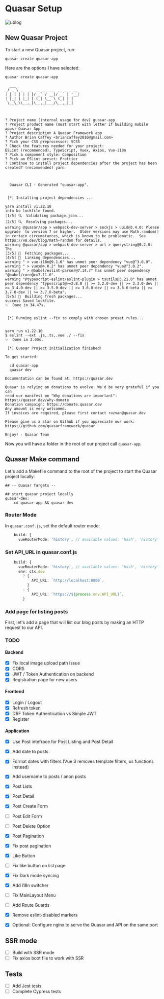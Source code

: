 # Quasar Setup

<img :src="$withBase('/images/screenshots/ublog-screenshot.png')" alt="ublog">

## New Quasar Project

To start a new Quasar project, run:

```
quasar create quasar-app
```

Here are the options I have selected:

```
quasar create quasar-app

  ___
 / _ \ _   _  __ _ ___  __ _ _ __
| | | | | | |/ _` / __|/ _` | '__|
| |_| | |_| | (_| \__ \ (_| | |
 \__\_\\__,_|\__,_|___/\__,_|_|



? Project name (internal usage for dev) quasar-app
? Project product name (must start with letter if building mobile apps) Quasar App
? Project description A Quasar Framework app
? Author Brian Caffey <briancaffey2010@gmail.com>
? Pick your CSS preprocessor: SCSS
? Check the features needed for your project:
ESLint (recommended), TypeScript, Vuex, Axios, Vue-i18n
? Pick a component style: Composition
? Pick an ESLint preset: Prettier
? Continue to install project dependencies after the project has been created? (recommended) yarn



  Quasar CLI · Generated "quasar-app".


 [*] Installing project dependencies ...

yarn install v1.22.10
info No lockfile found.
[1/5] 🔍  Validating package.json...
[2/5] 🔍  Resolving packages...
warning @quasar/app > webpack-dev-server > sockjs > uuid@3.4.0: Please upgrade  to version 7 or higher.  Older versions may use Math.random() in certain circumstances, which is known to be problematic.  See https://v8.dev/blog/math-random for details.
warning @quasar/app > webpack-dev-server > url > querystring@0.2.0: The
[3/5] 🚚  Fetching packages...
[4/5] 🔗  Linking dependencies...
warning " > vue-i18n@9.1.6" has unmet peer dependency "vue@^3.0.0".
warning " > vuex@4.0.2" has unmet peer dependency "vue@^3.0.2".
warning " > @babel/eslint-parser@7.14.7" has unmet peer dependency "@babel/core@>=7.11.0".
warning "@typescript-eslint/eslint-plugin > tsutils@3.21.0" has unmet peer dependency "typescript@>=2.8.0 || >= 3.2.0-dev || >= 3.3.0-dev || >= 3.4.0-dev || >= 3.5.0-dev || >= 3.6.0-dev || >= 3.6.0-beta || >= 3.7.0-dev || >= 3.7.0-beta".
[5/5] 🔨  Building fresh packages...
success Saved lockfile.
✨  Done in 34.47s.


 [*] Running eslint --fix to comply with chosen preset rules...


yarn run v1.22.10
$ eslint --ext .js,.ts,.vue ./ --fix
✨  Done in 3.00s.

 [*] Quasar Project initialization finished!

To get started:

  cd quasar-app
  quasar dev

Documentation can be found at: https://quasar.dev

Quasar is relying on donations to evolve. We'd be very grateful if you can
read our manifest on "Why donations are important": https://quasar.dev/why-donate
Donation campaign: https://donate.quasar.dev
Any amount is very welcomed.
If invoices are required, please first contact razvan@quasar.dev

Please give us a star on Github if you appreciate our work:
https://github.com/quasarframework/quasar

Enjoy! - Quasar Team
```

Now you will have a folder in the root of our project call `quasar-app`.

## Quasar Make command

Let's add a Makefile command to the root of the project to start the Quasar project locally:

```
## -- Quasar Targets --

## start quasar project locally
quasar-dev:
    cd quasar-app && quasar dev
```

### Router Mode

In `quasar.conf.js`, set the default router mode:

```ts
    build: {
      vueRouterMode: 'history', // available values: 'hash', 'history'
```

### Set API_URL in quasar.conf.js

```ts
    build: {
      vueRouterMode: 'history', // available values: 'hash', 'history'
      env: ctx.dev
        ? {
            API_URL: `http://localhost:8000`,
          }
        : {
            API_URL: `https://${process.env.API_URL}`,
        }
```

### Add page for listing posts

First, let's add a page that will list our blog posts by making an HTTP request to our API.

### TODO

#### Backend

- [x] Fix local image upload path issue
- [x] CORS
- [x] JWT / Token Authentication on backend
- [x] Registration page for new users

#### Frontend

- [x] Login / Logout
- [x] Refresh token
- [x] DRF Token Authentication vs Simple JWT
- [x] Register

#### Application

- [x] Use Post intefrace for Post Listing and Post Detail
- [x] Add date to posts
- [x] Format dates with filters (Vue 3 removes template filters, us functions instead)
- [x] Add username to posts / anon posts
- [x] Post Lists
- [x] Post Detail
- [x] Post Create Form
- [ ] Post Edit Form
- [ ] Post Delete Option

- [x] Post Pagination
- [x] Fix post pagination

- [x] Like Button
- [ ] Fix like button on list page
- [x] Fix Dark mode syncing
- [x] Add i18n switcher

- [ ] Fix MainLayout Menu
- [ ] Add Route Guards

- [x] Remove eslint-disabled markers

- [x] Optional: Configure nginx to serve the Quasar and API on the same port

## SSR mode

- [ ] Build with SSR mode
- [ ] Fix axios boot file to work with SSR

## Tests

- [ ] Add Jest tests
- [ ] Complete Cypress tests
